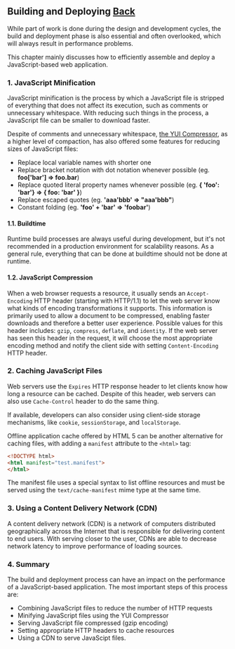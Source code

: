 ## Building and Deploying [Back](./../high_performance.md)

While part of work is done during the design and development cycles, the build and deployment phase is also essential and often overlooked, which will always result in performance problems.

This chapter mainly discusses how to efficiently assemble and deploy a JavaScript-based web application.

### 1. JavaScript Minification

JavaScript minification is the process by which a JavaScript file is stripped of everything that does not affect its execution, such as comments or unnecessary whitespace. With reducing such things in the process, a JavaScript file can be smaller to download faster.

Despite of comments and unnecessary whitespace, [the YUI Compressor](http://developer.yahoo.com/yui/compressor/), as a higher level of compaction, has also offered some features for reducing sizes of JavaScript files:

- Replace local variable names with shorter one
- Replace bracket notation with dot notation whenever possible (eg. **foo['bar'] => foo.bar**)
- Replace quoted literal property names whenever possible (eg. **{ 'foo': 'bar'} => { foo: 'bar' }**)
- Replace escaped quotes (eg. **'aaa\'bbb' => "aaa'bbb"**)
- Constant folding (eg. **'foo' + 'bar' => 'foobar'**)

#### 1.1. Buildtime

Runtime build processes are always useful during development, but it's not recommended in a production environment for scalability reasons. As a general rule, everything that can be done at buildtime should not be done at runtime.

#### 1.2. JavaScript Compression

When a web browser requests a resource, it usually sends an `Accept-Encoding` HTTP header (starting with HTTP/1.1) to let the web server know what kinds of encoding transformations it supports. This information is primarily used to allow a document to be compressed, enabling faster downloads and therefore a better user experience. Possible values for this header includes: `gzip`, `compress`, `deflate`, and `identity`. If the web server has seen this header in the request, it will choose the most appropriate encoding method and notify the client side with setting `Content-Encoding` HTTP header.

### 2. Caching JavaScript Files

Web servers use the `Expires` HTTP response header to let clients know how long a resource can be cached. Despite of this header, web servers can also use `Cache-Control` header to do the same thing.

If available, developers can also consider using client-side storage mechanisms, like `cookie`, `sessionStorage`, and `localStorage`.

Offline application cache offered by HTML 5 can be another alternative for caching files, with adding a `manifest` attribute to the `<html>` tag:

```html
<!DOCTYPE html>
<html manifest="test.manifest">
</html>
```

The manifest file uses a special syntax to list offline resources and must be served using the `text/cache-manifest` mime type at the same time.

### 3. Using a Content Delivery Network (CDN)

A content delivery network (CDN) is a network of computers distributed geographically across the Internet that is responsible for delivering content to end users. With serving closer to the user, CDNs are able to decrease network latency to improve performance of loading sources.

### 4. Summary

The build and deployment process can have an impact on the performance of a JavaScript-based application. The most important steps of this process are:

- Combining JavaScript files to reduce the number of HTTP requests
- Minifying JavaScript files using the YUI Compressor
- Serving JavaScript file compressed (gzip encoding)
- Setting appropriate HTTP headers to cache resources
- Using a CDN to serve JavaScipt files.
